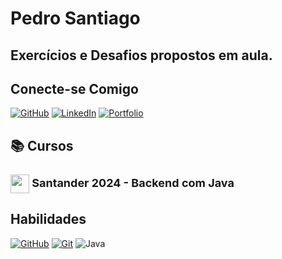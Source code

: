 # Pedro Santiago

## Exercícios e Desafios propostos em aula.

## Conecte-se Comigo
[![GitHub](https://img.shields.io/badge/GitHub-100000?style=for-the-badge&logo=github&logoColor=white)](https://github.com/psantiago20)
[![LinkedIn](https://img.shields.io/badge/LinkedIn-0077B5?style=for-the-badge&logo=linkedin&logoColor=white)](https://www.linkedin.com/in/pedroasantiago/)
[![Portfolio](https://img.shields.io/badge/Portfolio-FF5722?style=for-the-badge&logo=todoist&logoColor=white)](https://www.dio.me/users/pedroasanti)



## 📚 Cursos
<h1 style="font-size:18px">
    <a href="https://www.dio.me/">
     <img align="center" width="30px" src="https://hermes.digitalinnovation.one/assets/diome/logo-minimized.png"></a>
    <span> Santander 2024 - Backend com Java</span>
</h1>

## Habilidades

[![GitHub](https://img.shields.io/badge/GitHub-100000?style=for-the-badge&logo=github&logoColor=white)](https://docs.github.com/pt)
[![Git](https://img.shields.io/badge/GIT-E44C30?style=for-the-badge&logo=git&logoColor=white)](https://git-scm.com/)
![Java](https://img.shields.io/badge/Java-000?style=for-the-badge&logo=java)
